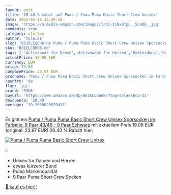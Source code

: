 ```yaml
---
layout: post
title: '20.40 % rabat auf Puma / Puma Puma Basic Short Crew Unisex'
date: 2021-03-18 13:29:50
image: 'https://m.media-amazon.com/images/I/31-2iNxDTpL._SL400_.jpg'
comments: true
category: ofertas
author: 'tole.es'
slug: 'B01ELCQ6H8-de Puma / Puma Puma Basic Short Crew Unisex Sporsocken im...'
sku: 'B01ELCQ6H8-de'
tags: [ 'Activewear für Damen','Activewear für Herren','Bekleidung','Damenbekleidung','Herrenbekleidung','Sportsocken für Damen','Sportsocken für Herren','puma', ]
actualPrice: 19.08 EUR
currency: EUR
price: 19.08
comparePrice: 23.97 EUR
prodname: 'Puma / Puma Puma Basic Short Crew Unisex Sporsocken im Farbmix. 9 Paar  43/46 - 9 Paar  Schwarz'
country: 'de'
flag: '🇩🇪'
brand: 'PUMA'
buyurl: 'https://www.amazon.de/dp/B01ELCQ6H8/?tag=tolees0ca-21'
descuento: '20.40'
average: '20.1058823529413'
---
```


Es gibt ein [Puma / Puma Puma Basic Short Crew Unisex Sporsocken im Farbmix. 9 Paar  43/46 - 9 Paar  Schwarz](https://www.amazon.de/dp/B01ELCQ6H8/?tag=tolees0ca-21) mit aktuellem Preis 19.08 EUR (original: 23.97 EUR) 20.40 % Rabatt hier:

[![Puma / Puma Puma Basic Short Crew Unisex](https://m.media-amazon.com/images/I/31-2iNxDTpL._SL400_.jpg)](https://www.amazon.de/dp/B01ELCQ6H8/?tag=tolees0ca-21)

ℹ️:

- Unisex für Damen und Herren
- etwas kürzerer Bund
- Puma Markenqualität
- 9 Paar Puma Short Crew Socken

[🛒 kauf es hier!!](https://www.amazon.de/dp/B01ELCQ6H8/?tag=tolees0ca-21)
